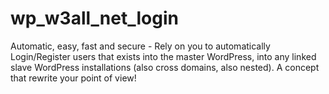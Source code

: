 # wp_w3all_net_login
Automatic, easy, fast and secure - Rely on you to automatically Login/Register users that exists into the master WordPress, into any linked slave WordPress installations (also cross domains, also nested). A concept that rewrite your point of view!
